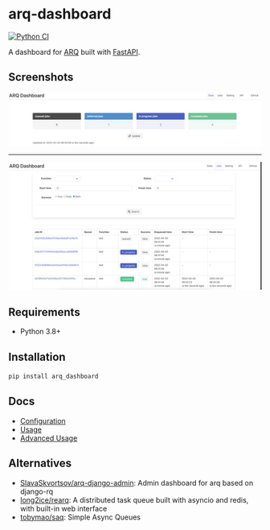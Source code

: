 # arq-dashboard

[![Python CI](https://github.com/ninoseki/arq-dashboard/actions/workflows/test.yml/badge.svg)](https://github.com/ninoseki/arq-dashboard/actions/workflows/test.yml)

A dashboard for [ARQ](https://github.com/samuelcolvin/arq) built with [FastAPI](https://github.com/tiangolo/fastapi).

## Screenshots

![img](./screenshots/stats.png)

---

![img](./screenshots/jobs.png)

## Requirements

- Python 3.8+

## Installation

```bash
pip install arq_dashboard
```

## Docs

- [Configuration](https://github.com/ninoseki/arq-dashboard/wiki/Configuration)
- [Usage](https://github.com/ninoseki/arq-dashboard/wiki/Usage)
- [Advanced Usage](https://github.com/ninoseki/arq-dashboard/wiki/Advanced-Usage)

## Alternatives

- [SlavaSkvortsov/arq-django-admin](https://github.com/SlavaSkvortsov/arq-django-admin): Admin dashboard for arq based on django-rq
- [long2ice/rearq](https://github.com/long2ice/rearq): A distributed task queue built with asyncio and redis, with built-in web interface
- [tobymao/saq](https://github.com/tobymao/saq): Simple Async Queues
